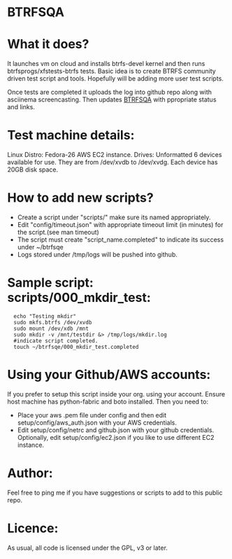 BTRFSQA 
=======    
What it does?
============
It launches vm on cloud and installs btrfs-devel kernel and then runs btrfsprogs/xfstests-btrfs tests. Basic idea is to create BTRFS community driven test script and tools. Hopefully will be adding more user test scripts.

Once tests are completed it uploads the log into github repo along with asciinema screencasting. Then updates [BTRFSQA][1]  with ppropriate status and links.

[1]: http://lakshmipathi.github.io/btrfsqa/ 

Test machine details:
================
Linux Distro: Fedora-26 AWS EC2 instance.
Drives: Unformatted 6 devices available for use. They are from /dev/xvdb to /dev/xvdg. Each device has 20GB disk space.

How to add new scripts?
=======================
- Create a script under "scripts/" make sure its named appropriately.
- Edit "config/timeout.json" with appropriate timeout limit (in minutes) 
  for the script.(see man timeout)
- The script must create "script_name.completed" to indicate its success 
  under ~/btrfsqe
- Logs stored under /tmp/logs will be pushed into github.

Sample script: scripts/000_mkdir_test:
=============
```
  echo "Testing mkdir"
  sudo mkfs.btrfs /dev/xvdb
  sudo mount /dev/xdb /mnt
  sudo mkdir -v /mnt/testdir &> /tmp/logs/mkdir.log
  #indicate script completed.
  touch ~/btrfsqe/000_mkdir_test.completed  
  ```

Using your Github/AWS accounts:
==============================
If you prefer to setup this script inside your org. using your account. 
Ensure host machine has python-fabric and boto installed. Then you need to:

 - Place your aws .pem file under config and then edit setup/config/aws_auth.json 
    with your AWS credentials.
 - Edit setup/config/netrc and github.json with your github credentials.
  Optionally, edit setup/config/ec2.json if you like to use different EC2 instance.
 

Author:
======
Feel free to ping me if you have suggestions or scripts to add to this public repo. 

Licence:
=======
As usual, all code is licensed under the GPL, v3 or later. 
